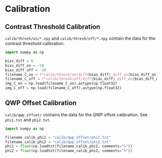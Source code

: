 # Calibration

## Contrast Threshold Calibration

`calib/thresh/on/*.npy` and `calib/thresh/off/*.npy` contain the data for the contrast threshold calibration.


```python
import numpy as np

bias_diff = 0
bias_diff_on = -20
bias_diff_off = -20
filename_C_on = f"calib/thresh/on/diff{bias_diff}_diff_on{bias_diff_on}_diff_off{bias_diff_off}.npy"
filename_C_off = f"calib/thresh/off/diff{bias_diff}_diff_on{bias_diff_on}_diff_off{bias_diff_off}.npy"
img_C_on = np.load(filename_C_on).astype(np.float32)
img_C_off = np.load(filename_C_off).astype(np.float32)
```

## QWP Offset Calibration

`calib/qwp_offset/` contains the data for the QWP offset calibration. See `phi1.txt` and `phi2.txt`.

```python
import numpy as np

filename_calib_phi1 = "calib/qwp_offset/phi1.txt"
filename_calib_phi2 = "calib/qwp_offset/phi2.txt"
phi1 = float(np.loadtxt(filename_calib_phi1, comments="%"))
phi2 = float(np.loadtxt(filename_calib_phi2, comments="%"))
```